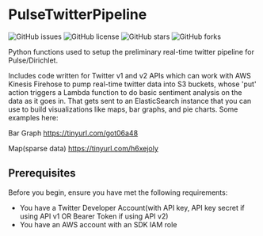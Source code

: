 # PulseTwitterPipeline

<!--- These are examples. See https://shields.io for others or to customize this set of shields. You might want to include dependencies, project status and licence info here --->
![GitHub issues](https://img.shields.io/github/issues/MatthewGleeson/PulsePublicTwitterPipeline)
![GitHub license](https://img.shields.io/github/license/MatthewGleeson/PulsePublicTwitterPipeline)
![GitHub stars](https://img.shields.io/github/stars/MatthewGleeson/PulsePublicTwitterPipeline)
![GitHub forks](https://img.shields.io/github/forks/MatthewGleeson/PulsePublicTwitterPipeline)

Python functions used to setup the preliminary real-time twitter pipeline for Pulse/Dirichlet.

Includes code written for Twitter v1 and v2 APIs which can work with AWS Kinesis Firehose to pump real-time twitter data into S3 buckets, whose 'put' action triggers a Lambda function to do basic sentiment analysis on the data as it goes in. That gets sent to an ElasticSearch instance that you can use to build visualizations like maps, bar graphs, and pie charts. Some examples here:

Bar Graph
https://tinyurl.com/got06a48

Map(sparse data)
https://tinyurl.com/h6xejoly


## Prerequisites

Before you begin, ensure you have met the following requirements:
* You have a Twitter Developer Account(with API key, API key secret if using API v1 OR Bearer Token if using API v2)
* You have an AWS account with an SDK IAM role

